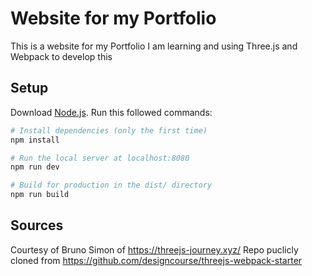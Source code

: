 # Website for my Portfolio
This is a website for my Portfolio
I am learning and using Three.js and Webpack to develop this

## Setup
Download [Node.js](https://nodejs.org/en/download/).
Run this followed commands:

``` bash
# Install dependencies (only the first time)
npm install

# Run the local server at localhost:8080
npm run dev

# Build for production in the dist/ directory
npm run build
```

## Sources
Courtesy of Bruno Simon of https://threejs-journey.xyz/
Repo puclicly cloned from https://github.com/designcourse/threejs-webpack-starter